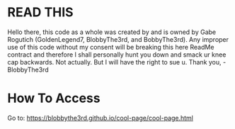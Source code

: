 # READ THIS
Hello there, this code as a whole was created by and is owned by Gabe Rogutich (GoldenLegend7, BlobbyThe3rd, and BobbyThe3rd). Any improper use of this code without my consent will be breaking this here ReadMe contract and therefore I shall personally hunt you down and smack ur knee cap backwards. Not actually. But I will have the right to sue u.
Thank you,
-BlobbyThe3rd

# How To Access
Go to:
https://blobbythe3rd.github.io/cool-page/cool-page.html
